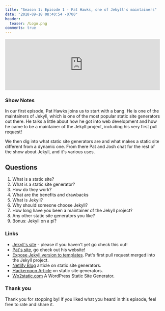 ```yaml
---
title: "Season 1: Episode 1 - Pat Hawks, one of Jekyll's maintainers"
date: "2018-09-18 08:40:54 -0700"
header:
  teaser: /Logo.png
comments: true
---
```


<iframe width="100%" height="166" scrolling="no" frameborder="no" allow="autoplay" src="https://w.soundcloud.com/player/?url=https%3A//api.soundcloud.com/tracks/502632357&color=%23000000&auto_play=false&hide_related=false&show_comments=true&show_user=true&show_reposts=false&show_teaser=true"></iframe>

### Show Notes

In our first episode, Pat Hawks joins us to start with a bang. He is one of the maintainers of Jekyll, which is one of the most popular static site generators out there. He talks a little about how he got into web development and how he came to be a maintainer of the Jekyll project, including his very first pull request!

<!-- more -->

We then dig into what static site generators are and what makes a static site different from a dynamic one. From there Pat and Josh chat for the rest of the show about Jekyll, and it's various uses.

## Questions

1. What is a static site?
2. What is a static site generator?
3. How do they work?
4. What are the benefits and drawbacks
5. What is Jekyll?
6. Why should someone choose Jekyll?
7. How long have you been a maintainer of the Jekyll project?
8. Any other static site generators you like?
9. Bonus: Jekyll on a pi?


### Links

* [Jekyll's site](https://jekyllrb.com/) - please if you haven't yet go check this out!
* [Pat's site](https://pathawks.com/), go check out his website!
* [Expose Jekyll version to templates](https://github.com/jekyll/jekyll/pull/1481). Pat's first pull request merged into the Jekyll project.
* [Netlify Blog](https://www.netlify.com/blog/2017/05/25/top-ten-static-site-generators-of-2017/) article on static site generators.
* [Hackernoon Article](https://hackernoon.com/guide-into-static-site-generators-120514a22e25) on static site generators.
* [Wp2static.com](https://wp2static.com/) A WordPress Static Site Generator.

### Thank you

Thank you for stopping by! If you liked what you heard in this episode, feel free to rate and share it.
